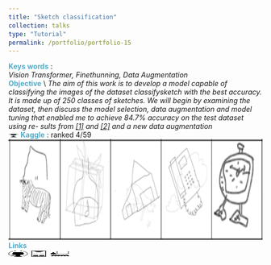 ```yaml
---
title: "Sketch classification"
collection: talks
type: "Tutorial"
permalink: /portfolio/portfolio-15
---
```


<span style="color:rgba(82,173,200,255)"> **Keys words** </span>: \
*Vision Transformer, Finethunning, Data Augmentation* \
<span style="color:rgba(82,173,200,255)">**Objective**</span> \\
*The aim of this work is to develop a model capable of classifying the images of the dataset classifysketch with the best accuracy. It is made up of 250 classes of sketches. We will begin by examining the dataset, then discuss the model selection, data augmentation and model tuning that enabled me to achieve 84.7% accuracy on the test dataset using re- sults from [[1]](https://arxiv.org/pdf/2010.11929) and [[2]](https://arxiv.org/pdf/2106.10270) and a new data augmentation*\
<img src='/images/cup.jpg' width='20.0' height='7.0'> <span style="color:rgba(82,173,200,255)"> **Kaggle** </span> : ranked 4/59\
<img src='/images/recvis/sketch.png' width='600' height='200'> \
<span style="color:rgba(82,173,200,255)"> **Links** </span> \
[<img src="/images/GitHub.png" alt="GitHub" width="37.5" height="12.5" />](https://github.com/b-ptiste/sketches-classification) [<img src="/images/report_icone.png" alt="Report" width="37.5" height="12.5" />](https://drive.google.com/file/d/1JdwOdW3x1MJaO2yXRqVuS8dAWzmkvLcO/view?usp=drive_link) [<img src="/images/class_icone.png" alt="Report" width="37.5" height="12.5" />](https://imagine.enpc.fr/~varolg/teaching/recvis23/)
